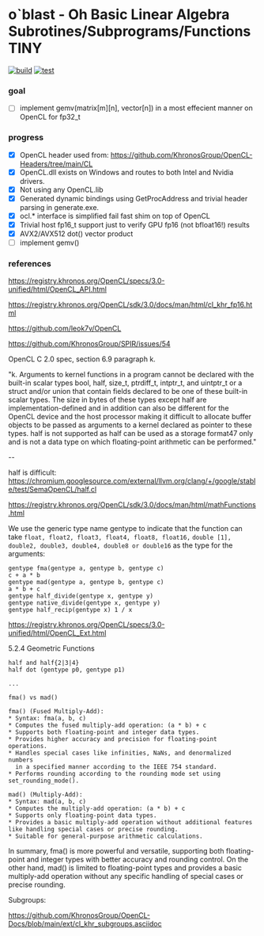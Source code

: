 # o`blast - Oh Basic Linear Algebra Subrotines/Subprograms/Functions TINY

[![build](https://github.com/leok7v/oblast/actions/workflows/build.yml/badge.svg)](https://github.com/leok7v/oblast/actions/workflows/build.yml)
[![test](https://github.com/leok7v/oblast/actions/workflows/test.yml/badge.svg)](https://github.com/leok7v/oblast/actions/workflows/test.yml)

### goal

- [ ] implement gemv(matrix[m][n], vector[n]) in a most effecient manner on OpenCL for fp32_t

### progress

- [x] OpenCL header used from: 
   https://github.com/KhronosGroup/OpenCL-Headers/tree/main/CL
- [x] OpenCL.dll exists on Windows and routes to both Intel and Nvidia drivers.
- [x] Not using any OpenCL.lib
- [x] Generated dynamic bindings using GetProcAddress and trivial header parsing in generate.exe.
- [x] ocl.* interface is simplified fail fast shim on top of OpenCL
- [x] Trivial host fp16_t support just to verify GPU fp16 (not bfloat16!) results
- [x] AVX2/AVX512 dot() vector product
- [ ] implement gemv()

### references

https://registry.khronos.org/OpenCL/specs/3.0-unified/html/OpenCL_API.html

https://registry.khronos.org/OpenCL/sdk/3.0/docs/man/html/cl_khr_fp16.html

https://github.com/leok7v/OpenCL

https://github.com/KhronosGroup/SPIR/issues/54

OpenCL C 2.0 spec, section 6.9 paragraph k.

"k. Arguments to kernel functions in a program cannot be declared with the built-in scalar
types bool, half, size_t, ptrdiff_t, intptr_t, and uintptr_t or a struct
and/or union that contain fields declared to be one of these built-in scalar types. The size
in bytes of these types except half are implementation-defined and in addition can also
be different for the OpenCL device and the host processor making it difficult to allocate
buffer objects to be passed as arguments to a kernel declared as pointer to these types.
half is not supported as half can be used as a storage format47 only and is not a data
type on which floating-point arithmetic can be performed."

--

half is difficult:
https://chromium.googlesource.com/external/llvm.org/clang/+/google/stable/test/SemaOpenCL/half.cl


https://registry.khronos.org/OpenCL/sdk/3.0/docs/man/html/mathFunctions.html

We use the generic type name gentype to indicate that the function can take 
    ```float, float2, float3, float4, float8, float16,``` 
    ```double [1], double2, double3, double4, double8 or double16``` 
as the type for the arguments:

```
gentype fma(gentype a, gentype b, gentype c)
c + a * b
gentype mad(gentype a, gentype b, gentype c)
a * b + c
gentype half_divide(gentype x, gentype y)
gentype native_divide(gentype x, gentype y)
gentype half_recip(gentype x) 1 / x
```

https://registry.khronos.org/OpenCL/specs/3.0-unified/html/OpenCL_Ext.html

5.2.4 Geometric Functions
```
half and half{2|3|4}
half dot (gentype p0, gentype p1)

...

fma() vs mad()

fma() (Fused Multiply-Add):
* Syntax: fma(a, b, c)
* Computes the fused multiply-add operation: (a * b) + c
* Supports both floating-point and integer data types.
* Provides higher accuracy and precision for floating-point operations.
* Handles special cases like infinities, NaNs, and denormalized numbers 
  in a specified manner according to the IEEE 754 standard.
* Performs rounding according to the rounding mode set using set_rounding_mode().

mad() (Multiply-Add):
* Syntax: mad(a, b, c)
* Computes the multiply-add operation: (a * b) + c
* Supports only floating-point data types.
* Provides a basic multiply-add operation without additional features like handling special cases or precise rounding.
* Suitable for general-purpose arithmetic calculations.
```

In summary, fma() is more powerful and versatile, supporting both 
floating-point and integer types with better accuracy and rounding control. 
On the other hand, mad() is limited to floating-point types and provides 
a basic multiply-add operation without any specific handling of special 
cases or precise rounding.

Subgroups:

https://github.com/KhronosGroup/OpenCL-Docs/blob/main/ext/cl_khr_subgroups.asciidoc

